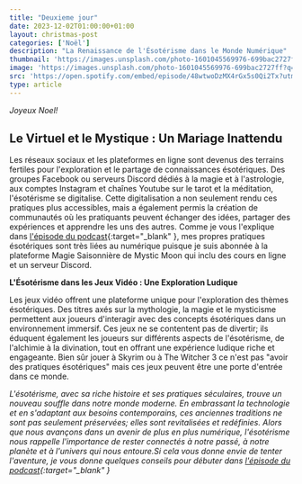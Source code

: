```yaml
---
title: "Deuxieme jour"
date: 2023-12-02T01:00:00+01:00
layout: christmas-post
categories: ['Noël']
description: "La Renaissance de l'Ésotérisme dans le Monde Numérique"
thumbnail: 'https://images.unsplash.com/photo-1601045569976-699bac2727ff?q=80&w=2946&auto=format&fit=crop&ixlib=rb-4.0.3&ixid=M3wxMjA3fDB8MHxwaG90by1wYWdlfHx8fGVufDB8fHx8fA%3D%3D'
image: 'https://images.unsplash.com/photo-1601045569976-699bac2727ff?q=80&w=2946&auto=format&fit=crop&ixlib=rb-4.0.3&ixid=M3wxMjA3fDB8MHxwaG90by1wYWdlfHx8fGVufDB8fHx8fA%3D%3D'
src: 'https://open.spotify.com/embed/episode/48wtwoDzMX4rGx5s0Qi2Tx?utm_source=generator'
type: article
---
```


_Joyeux Noel!_

## Le Virtuel et le Mystique : Un Mariage Inattendu

Les réseaux sociaux et les plateformes en ligne sont devenus des terrains fertiles pour l'exploration et le partage de connaissances ésotériques. Des groupes Facebook ou serveurs Discord dédiés à la magie et à l'astrologie, aux comptes Instagram et chaînes Youtube sur le tarot et la méditation, l'ésotérisme se digitalise. Cette digitalisation a non seulement rendu ces pratiques plus accessibles, mais a également permis la création de communautés où les pratiquants peuvent échanger des idées, partager des expériences et apprendre les uns des autres.
Comme je vous l'explique dans [l'épisode du podcast](https://open.spotify.com/episode/48wtwoDzMX4rGx5s0Qi2Tx?si=a7afa703c2ec4d48){:target="\_blank" }, mes propres pratiques ésotériques sont très liées au numérique puisque je suis abonnée à la plateforme Magie Saisonnière de Mystic Moon qui inclu des cours en ligne et un serveur Discord.

**L'Ésotérisme dans les Jeux Vidéo : Une Exploration Ludique**

Les jeux vidéo offrent une plateforme unique pour l'exploration des thèmes ésotériques. Des titres axés sur la mythologie, la magie et le mysticisme permettent aux joueurs d'interagir avec des concepts ésotériques dans un environnement immersif. Ces jeux ne se contentent pas de divertir; ils éduquent également les joueurs sur différents aspects de l'ésotérisme, de l'alchimie à la divination, tout en offrant une expérience ludique riche et engageante. Bien sûr jouer à Skyrim ou à The Witcher 3 ce n'est pas "avoir des pratiques ésotériques" mais ces jeux peuvent être une porte d'entrée dans ce monde.

_L'ésotérisme, avec sa riche histoire et ses pratiques séculaires, trouve un nouveau souffle dans notre monde moderne. En embrassant la technologie et en s'adaptant aux besoins contemporains, ces anciennes traditions ne sont pas seulement préservées; elles sont revitalisées et redéfinies. Alors que nous avançons dans un avenir de plus en plus numérique, l'ésotérisme nous rappelle l'importance de rester connectés à notre passé, à notre planète et à l'univers qui nous entoure.Si cela vous donne envie de tenter l'aventure, je vous donne quelques conseils pour débuter dans [l'épisode du podcast](https://open.spotify.com/episode/48wtwoDzMX4rGx5s0Qi2Tx?si=a7afa703c2ec4d48){:target="\_blank" }_